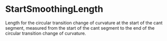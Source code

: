 StartSmoothingLength
====================

Length for the circular transition change of curvature at the start of the cant segment, measured from the start of the cant segment to the end of the circular transition change of curvature.
